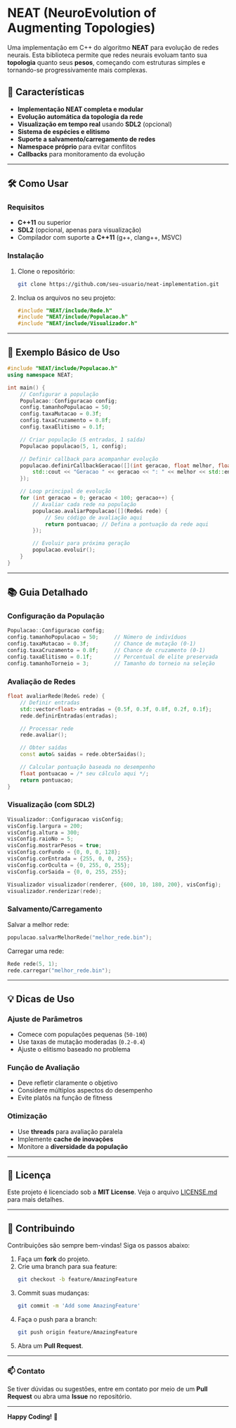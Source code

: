 # NEAT (NeuroEvolution of Augmenting Topologies)

Uma implementação em C++ do algoritmo **NEAT** para evolução de redes neurais. Esta biblioteca permite que redes neurais evoluam tanto sua **topologia** quanto seus **pesos**, começando com estruturas simples e tornando-se progressivamente mais complexas.

## 🚀 Características

- **Implementação NEAT completa e modular**
- **Evolução automática da topologia da rede**
- **Visualização em tempo real** usando **SDL2** (opcional)
- **Sistema de espécies e elitismo**
- **Suporte a salvamento/carregamento de redes**
- **Namespace próprio** para evitar conflitos
- **Callbacks** para monitoramento da evolução

---

## 🛠️ Como Usar

### Requisitos

- **C++11** ou superior
- **SDL2** (opcional, apenas para visualização)
- Compilador com suporte a **C++11** (g++, clang++, MSVC)

### Instalação

1. Clone o repositório:
   ```bash
   git clone https://github.com/seu-usuario/neat-implementation.git
   ```

2. Inclua os arquivos no seu projeto:
   ```cpp
   #include "NEAT/include/Rede.h"
   #include "NEAT/include/Populacao.h"
   #include "NEAT/include/Visualizador.h"
   ```

---

## 📄 Exemplo Básico de Uso

```cpp
#include "NEAT/include/Populacao.h"
using namespace NEAT;

int main() {
    // Configurar a população
    Populacao::Configuracao config;
    config.tamanhoPopulacao = 50;
    config.taxaMutacao = 0.3f;
    config.taxaCruzamento = 0.8f;
    config.taxaElitismo = 0.1f;

    // Criar população (5 entradas, 1 saída)
    Populacao populacao(5, 1, config);

    // Definir callback para acompanhar evolução
    populacao.definirCallbackGeracao([](int geracao, float melhor, float media, float pior) {
        std::cout << "Geracao " << geracao << ": " << melhor << std::endl;
    });

    // Loop principal de evolução
    for (int geracao = 0; geracao < 100; geracao++) {
        // Avaliar cada rede na população
        populacao.avaliarPopulacao([](Rede& rede) {
            // Seu código de avaliação aqui
            return pontuacao; // Defina a pontuação da rede aqui
        });

        // Evoluir para próxima geração
        populacao.evoluir();
    }
}
```

---

## 📚 Guia Detalhado

### Configuração da População

```cpp
Populacao::Configuracao config;
config.tamanhoPopulacao = 50;     // Número de indivíduos
config.taxaMutacao = 0.3f;        // Chance de mutação (0-1)
config.taxaCruzamento = 0.8f;     // Chance de cruzamento (0-1)
config.taxaElitismo = 0.1f;       // Percentual de elite preservada
config.tamanhoTorneio = 3;        // Tamanho do torneio na seleção
```

### Avaliação de Redes

```cpp
float avaliarRede(Rede& rede) {
    // Definir entradas
    std::vector<float> entradas = {0.5f, 0.3f, 0.8f, 0.2f, 0.1f};
    rede.definirEntradas(entradas);

    // Processar rede
    rede.avaliar();

    // Obter saídas
    const auto& saidas = rede.obterSaidas();

    // Calcular pontuação baseada no desempenho
    float pontuacao = /* seu cálculo aqui */;
    return pontuacao;
}
```

### Visualização (com SDL2)

```cpp
Visualizador::Configuracao visConfig;
visConfig.largura = 200;
visConfig.altura = 300;
visConfig.raioNo = 5;
visConfig.mostrarPesos = true;
visConfig.corFundo = {0, 0, 0, 128};
visConfig.corEntrada = {255, 0, 0, 255};
visConfig.corOculta = {0, 255, 0, 255};
visConfig.corSaida = {0, 0, 255, 255};

Visualizador visualizador(renderer, {600, 10, 180, 200}, visConfig);
visualizador.renderizar(rede);
```

### Salvamento/Carregamento

Salvar a melhor rede:
```cpp
populacao.salvarMelhorRede("melhor_rede.bin");
```

Carregar uma rede:
```cpp
Rede rede(5, 1);
rede.carregar("melhor_rede.bin");
```

---

## 💡 Dicas de Uso

### Ajuste de Parâmetros

- Comece com populações pequenas (`50-100`)
- Use taxas de mutação moderadas (`0.2-0.4`)
- Ajuste o elitismo baseado no problema

### Função de Avaliação

- Deve refletir claramente o objetivo
- Considere múltiplos aspectos do desempenho
- Evite platôs na função de fitness

### Otimização

- Use **threads** para avaliação paralela
- Implemente **cache de inovações**
- Monitore a **diversidade da população**

---

## 📜 Licença

Este projeto é licenciado sob a **MIT License**. Veja o arquivo [LICENSE.md](LICENSE.md) para mais detalhes.

---

## 🤝 Contribuindo

Contribuições são sempre bem-vindas! Siga os passos abaixo:

1. Faça um **fork** do projeto.
2. Crie uma branch para sua feature:
   ```bash
   git checkout -b feature/AmazingFeature
   ```
3. Commit suas mudanças:
   ```bash
   git commit -m 'Add some AmazingFeature'
   ```
4. Faça o push para a branch:
   ```bash
   git push origin feature/AmazingFeature
   ```
5. Abra um **Pull Request**.

---

### 📫 Contato

Se tiver dúvidas ou sugestões, entre em contato por meio de um **Pull Request** ou abra uma **Issue** no repositório.

---

**Happy Coding!** 🎉
